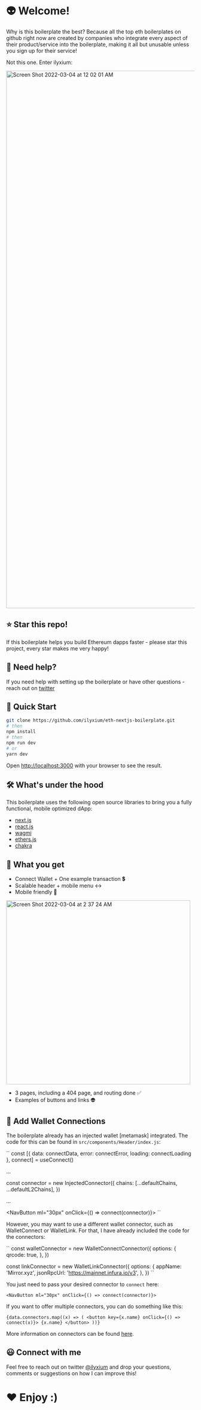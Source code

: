 # 👽 Welcome!

Why is this boilerplate the best? Because all the top eth boilerplates on github right now are created by companies who integrate every aspect of their product/service into the boilerplate, making it all but unusable unless you sign up for their service!

Not this one. Enter ilyxium:

<img width="1437" alt="Screen Shot 2022-03-04 at 12 02 01 AM" src="https://user-images.githubusercontent.com/100057052/156702502-2882bdb6-4860-44ac-99fe-34056e8f356d.png">

## ⭐️ Star this repo!
If this boilerplate helps you build Ethereum dapps faster - please star this project, every star makes me very happy!

## 🤝 Need help?
If you need help with setting up the boilerplate or have other questions - reach out on [twitter](https://twitter.com/ilyxium)

## 🚀 Quick Start

```bash
git clone https://github.com/ilyxium/eth-nextjs-boilerplate.git
# then
npm install
# then
npm run dev
# or
yarn dev
```

Open [http://localhost:3000](http://localhost:3000) with your browser to see the result.

## 🛠 What's under the hood

This boilerplate uses the following open source libraries to bring you a fully functional, mobile optimized dApp:

- [next.js](https://nextjs.org/docs)
- [react.js](https://reactjs.org/)
- [wagmi](https://wagmi-xyz.vercel.app/)
- [ethers.js](https://docs.ethers.io/v5/)
- [chakra](https://chakra-ui.com/)

## 💎 What you get

- Connect Wallet + One example transaction 💲
- Scalable header + mobile menu ↔️
- Mobile friendly 📱

<img width="492" alt="Screen Shot 2022-03-04 at 2 37 24 AM" src="https://user-images.githubusercontent.com/100057052/156723802-2c9763e9-9fae-4221-ab83-5506c2b78c37.png">

- 3 pages, including a 404 page, and routing done ✅
- Examples of buttons and links 👽

## 🔌 Add Wallet Connections

The boilerplate already has an injected wallet [metamask] integrated. The code for this can be found in ```src/components/Header/index.js```:

``
  const [{ data: connectData, error: connectError, loading: connectLoading }, connect] = useConnect()
  
  ...
  
  const connector = new InjectedConnector({
    chains: [...defaultChains, ...defaultL2Chains],
  })
  
  ...
  
   <NavButton ml="30px" onClick={() => connect(connector)}>
``

However, you may want to use a different wallet connector, such as WalletConnect or WalletLink. For that, I have already included the code for the connectors:

``
const walletConnector = new WalletConnectConnector({
    options: {
      qrcode: true,
    },
  })

  const linkConnector = new WalletLinkConnector({
    options: {
      appName: 'Mirror.xyz',
      jsonRpcUrl: 'https://mainnet.infura.io/v3',
    },
  })
``

You just need to pass your desired connector to ``connect`` here:

``
   <NavButton ml="30px" onClick={() => connect(connector)}>
``

If you want to offer multiple connectors, you can do something like this:

``
  {data.connectors.map((x) => (
    <button key={x.name} onClick={() => connect(x)}>
      {x.name}
    </button>
  ))}
``

More information on connectors can be found [here](https://wagmi-xyz.vercel.app/docs/hooks/useConnect).

## 😃 Connect with me
Feel free to reach out on twitter [@ilyxium](https://twitter.com/ilyxium) and drop your questions, comments or suggestions on how I can improve this!

# ❤️ Enjoy :)
